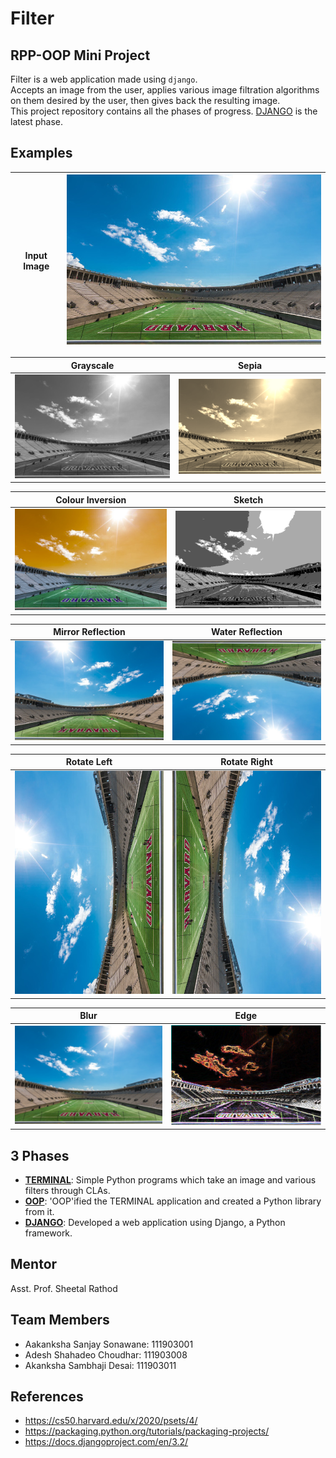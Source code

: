 # Filter

## RPP-OOP Mini Project

Filter is a web application made using `django`.  
Accepts an image from the user, applies various image filtration algorithms on them desired by the user, then gives back
the resulting image.  
This project repository contains all the phases of progress. [DJANGO](./DJANGO) is the latest phase.

## Examples

Input Image | ![input](./media/input.bmp)
----------- | ---------------------------

Grayscale | Sepia
--------- | -----
![grayscale](./media/grayscale.bmp) | ![sepia](./media/sepia.bmp)

Colour Inversion | Sketch
---------------- | ------
![colour_inversion](./media/colour_inversion.bmp) | ![sketch](./media/sketch.bmp)

Mirror Reflection | Water Reflection
----------------- | ----------------
![mirror_reflection](./media/mirror_reflection.bmp) | ![water_reflection](./media/water_reflection.bmp)

Rotate Left | Rotate Right
----------- | ------------
![rotate_left](./media/rotate_left.bmp) | ![rotate_right](./media/rotate_right.bmp)

Blur | Edge
---- | ----
![blur](./media/blur.bmp) | ![edge](./media/edge.bmp)

## 3 Phases

- [**TERMINAL**](./TERMINAL): Simple Python programs which take an image and various filters through CLAs.
- [**OOP**](./OOP): 'OOP'ified the TERMINAL application and created a Python library from it.
- [**DJANGO**](./DJANGO): Developed a web application using Django, a Python framework.

## Mentor

Asst. Prof. Sheetal Rathod

## Team Members

- Aakanksha Sanjay Sonawane: 111903001
- Adesh Shahadeo Choudhar: 111903008
- Akanksha Sambhaji Desai: 111903011

## References

- https://cs50.harvard.edu/x/2020/psets/4/
- https://packaging.python.org/tutorials/packaging-projects/
- https://docs.djangoproject.com/en/3.2/
